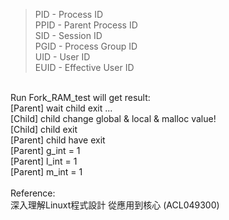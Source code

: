 <blockquote cite="https://stackoverflow.com/questions/41498383/what-do-the-identifiers-pid-ppid-sid-pgid-uid-euid-mean?utm_medium=organic&utm_source=google_rich_qa&utm_campaign=google_rich_qa">
  PID - Process ID<br>
  PPID - Parent Process ID<br>
  SID - Session ID<br>
  PGID - Process Group ID<br>
  UID - User ID<br>
  EUID - Effective User ID<br>
</blockquote>
<br>
Run Fork_RAM_test will get result:<br>
[Parent] wait child exit ...<br>
[Child] child change global & local & malloc value!<br>
[Child] child exit<br>
[Parent] child have exit<br>
[Parent] g_int = 1<br>
[Parent] l_int = 1<br>
[Parent] m_int = 1<br>
<br>
Reference:<br>
深入理解Linuxt程式設計 從應用到核心 (ACL049300)<br>
